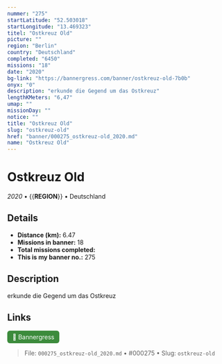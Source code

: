 ```yaml
---
nummer: "275"
startLatitude: "52.503018"
startLongitude: "13.469323"
titel: "Ostkreuz Old"
picture: ""
region: "Berlin"
country: "Deutschland"
completed: "6450"
missions: "18"
date: "2020"
bg-link: "https://bannergress.com/banner/ostkreuz-old-7b0b"
onyx: "0"
description: "erkunde die Gegend um das Ostkreuz"
lengthKMeters: "6,47"
umap: ""
missionDay: ""
notice: ""
title: "Ostkreuz Old"
slug: "ostkreuz-old"
href: "banner/000275_ostkreuz-old_2020.md"
name: "Ostkreuz Old"
---
```

# Ostkreuz Old

*2020* • {{__REGION__}} • Deutschland





## Details
- **Distance (km):** 6.47
- **Missions in banner:** 18
- **Total missions completed:** 
- **This is my banner no.:** 275



## Description
erkunde die Gegend um das Ostkreuz



## Links
<a href="https://bannergress.com/banner/ostkreuz-old-7b0b" target="_blank" style="display:inline-block;margin-right:8px;padding:6px 12px;background:#3c8b3c;color:#fff;text-decoration:none;border-radius:6px;">🔗 Bannergress</a>



> File: `000275_ostkreuz-old_2020.md` • #000275 • Slug: `ostkreuz-old`
